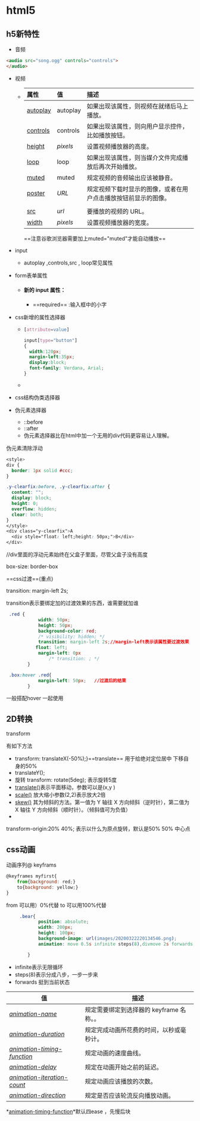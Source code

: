 # html5

## h5新特性

- 音频

````html
<audio src="song.ogg" controls="controls">
</audio>
````

- 视频

  - | 属性                                                         | 值       | 描述                                                         |
    | :----------------------------------------------------------- | :------- | :----------------------------------------------------------- |
    | [autoplay](https://www.w3school.com.cn/tags/att_video_autoplay.asp) | autoplay | 如果出现该属性，则视频在就绪后马上播放。                     |
    | [controls](https://www.w3school.com.cn/tags/att_video_controls.asp) | controls | 如果出现该属性，则向用户显示控件，比如播放按钮。             |
    | [height](https://www.w3school.com.cn/tags/att_video_height.asp) | *pixels* | 设置视频播放器的高度。                                       |
    | [loop](https://www.w3school.com.cn/tags/att_video_loop.asp)  | loop     | 如果出现该属性，则当媒介文件完成播放后再次开始播放。         |
    | [muted](https://www.w3school.com.cn/tags/att_video_muted.asp) | muted    | 规定视频的音频输出应该被静音。                               |
    | [poster](https://www.w3school.com.cn/tags/att_video_poster.asp) | *URL*    | 规定视频下载时显示的图像，或者在用户点击播放按钮前显示的图像。 |
    |                                                              |          |                                                              |
    | [src](https://www.w3school.com.cn/tags/att_video_src.asp)    | *url*    | 要播放的视频的 URL。                                         |
    | [width](https://www.w3school.com.cn/tags/att_video_width.asp) | *pixels* | 设置视频播放器的宽度。                                       |

    ==注意谷歌浏览器需要加上muted="muted"才能自动播放==

- input

  - autoplay  ,controls,src , loop常见属性

- form表单属性

  - #### 新的 input 属性：

    - ==required==  :输入框中的小字

- css新增的属性选择器

  - ```css
    [attribute=value]
    
    input[type="button"]
    {
      width:120px;
      margin-left:35px;
      display:block;
      font-family: Verdana, Arial;
    }
    ```

  - 

- css结构伪类选择器

- 伪元素选择器

  - ::before
  - ::after
  - 伪元素选择器比在html中加一个无用的div代码更容易让人理解。



伪元素清除浮动

```css
<style>
div {
  border: 1px solid #ccc;
}

.y-clearfix:before, .y-clearfix:after {
  content: "";
  display: block;
  height: 0;
  overflow: hidden;
  clear: both;
}
</style>
<div class="y-clearfix">A
  <div style="float: left;height: 50px;">B</div>
</div>
```

//div里面的浮动元素始终在父盒子里面，尽管父盒子没有高度

box-size: border-box



==css过渡==(重点)

  transition: margin-left 2s;   

transition表示要绑定加的过渡效果的东西，谁需要就加谁

```css
 .red {
            width: 50px;
            height: 50px;
            background-color: red;
            /* visibility: hidden; */
            transition: margin-left 2s;//margin-left表示该属性要过渡效果
           float: left;
            margin-left: 0px
                /* transition: ; */
        }

 .box:hover .red{
            margin-left: 50px;   //过渡后的结果
        }
```



一般搭配hover 一起使用

## 2D转换

transform 

有如下方法

- transform: translateX(-50%);}==translate==  用于给绝对定位居中 下移自身的50%
- translateY();
- 旋转 transform: rotate(5deg);  表示旋转5度
- [translate()](https://li-xinyang.gitbooks.io/frontend-notebook/content/chapter1/04_07_transform.html#translate)表示平面移动，参数可以是(x,y )
- [scale()](https://li-xinyang.gitbooks.io/frontend-notebook/content/chapter1/04_07_transform.html#scale)  放大缩小参数(2,2)表示放大2倍
- [skew()](https://li-xinyang.gitbooks.io/frontend-notebook/content/chapter1/04_07_transform.html#skew)  其为倾斜的方法。第一值为 Y 轴往 X 方向倾斜（逆时针），第二值为 X 轴往 Y 方向倾斜（顺时针）。（倾斜值可为负值）
- 



transform-origin:20% 40%;   表示以什么为原点旋转，默认是50% 50% 中心点



## css动画

动画序列@ keyframs

```js
@keyframes myfirst{
    from{background: red;}
    to{background: yellow;}
}
```

from 可以用）0%代替  to 可以用100%代替

```css
     .bear{
            position: absolute;
            width: 200px;
            height: 100px;
            background-image: url(images/20200322220134546.png);
            animation: move 0.5s infinite steps(8),divmove 2s forwards;/*move是该动作的名称*/

        }
```

- infinite表示无限循环
- steps(8)表示分成八步，一步一步来 
- forwards 挺到当前状态



| 值                                                           | 描述                                     |
| ------------------------------------------------------------ | ---------------------------------------- |
| *[animation-name](https://www.w3cschool.cn/cssref/pr-animation-name.html)* | 规定需要绑定到选择器的 keyframe 名称。。 |
| *[animation-duration](https://www.w3cschool.cn/cssref/pr-animation-duration.html)* | 规定完成动画所花费的时间，以秒或毫秒计。 |
| *[animation-timing-function](https://www.w3cschool.cn/cssref/pr-animation-timing-function.html)* | 规定动画的速度曲线。                     |
| *[animation-delay](https://www.w3cschool.cn/cssref/pr-animation-delay.html)* | 规定在动画开始之前的延迟。               |
| *[animation-iteration-count](https://www.w3cschool.cn/cssref/pr-animation-iteration-count.html)* | 规定动画应该播放的次数。                 |
| *[animation-direction](https://www.w3cschool.cn/cssref/pr-animation-direction.html)* | 规定是否应该轮流反向播放动画。           |



*[animation-timing-function](https://www.w3cschool.cn/cssref/pr-animation-timing-function.html)*默认四ease ，先慢后块